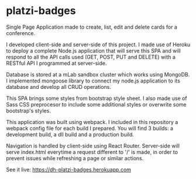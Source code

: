 # platzi-badges
Single Page Application made to create, list, edit and delete cards for a conference.

I developed client-side and server-side of this project. I made use of Heroku to deploy a complete Node.js application that will serve this SPA and will respond to all the API calls used (GET, POST, PUT and DELETE) with a RESTful API I programmed at server-side.

Database is stored at a mLab sandbox cluster which works using MongoDB. I implemented mongoose library to connect my node.js application to its database and develop all CRUD operations.

This SPA brings some styles from bootstrap style sheet. I also made use of Sass CSS preprocesor to include some additional styles or overwrite some bootstrap's styles.

This application was built using webpack. I included in this repository a webpack config file for each build I prepared. You will find 3 builds: a development build, a dll build and a production build.

Navigation is handled by client-side using React Router. Server-side will serve index.html everytime a request different to '/' is made, in order to prevent issues while refreshing a page or similar actions.

See it live: https://dh-platzi-badges.herokuapp.com
